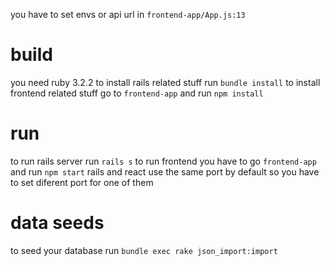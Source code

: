 you have to set envs or api url in `frontend-app/App.js:13`
# build
you need ruby 3.2.2
to install rails related stuff run `bundle install`
to install frontend related stuff go to `frontend-app` and run `npm install`
# run
to run rails server run `rails s`
to run frontend you have to go `frontend-app` and run `npm start`
rails and react use the same port by default so you have to set diferent port for one of them
# data seeds
to seed your database run `bundle exec rake json_import:import`

